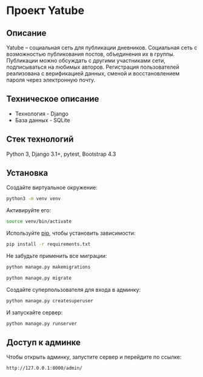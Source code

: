 # Проект Yatube

## Описание
Yatube – социальная сеть для публикации дневников.
Социальная сеть с возможностью публикования постов, объединения их в группы. Публикации можно обсуждать с другими участниками сети,
подписываться на любимых авторов.
Регистрация пользователей реализована с верификацией данных, сменой и восстановлением пароля через электронную почту.

## Техническое описание
* Технология - Django
* База данных - SQLite

## Стек технологий
Python 3, Django 3.1+, pytest, Bootstrap 4.3

## Установка
Создайте виртуальное окружение:
```bash
python3 -m venv venv
```
Активируйте его:
```bash
source venv/bin/activate
```
Используйте [pip](https://pip.pypa.io/en/stable/), чтобы установить зависимости:
```bash
pip install -r requirements.txt
```
Не забудьте применить все миграции:
```bash
python manage.py makemigrations
```
```bash
python manage.py migrate
```
Создайте суперпользователя для входа в админку:
```bash
python manage.py createsuperuser
```
И запускайте сервер:
```bash
python manage.py runserver
```

## Доступ к админке
Чтобы открыть админку, запустите сервер и перейдите по ссылке:
```
http://127.0.0.1:8000/admin/
```
